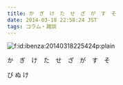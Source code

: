 ```yaml
---
title: か　ぎ　け　た　せ　ざ　が　す　そ
date: 2014-03-18 22:58:24 JST
tags: コラム・雑談
---
```


<span itemscope itemtype="http://schema.org/Photograph"><img src="http://cdn-ak.f.st-hatena.com/images/fotolife/i/ibenza/20140318/20140318225424.png" alt="f:id:ibenza:20140318225424p:plain" title="f:id:ibenza:20140318225424p:plain" class="hatena-fotolife" itemprop="image"></span>

か　ぎ　け　た　せ　ざ　が　す　そ

び
ぬ
け


